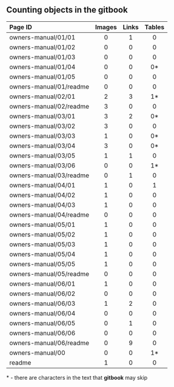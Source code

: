 ## Counting objects in the gitbook

| Page ID | Images | Links | Tables |
| :--- | :---: | :---: | :---: |
| owners-manual/01/01 | 0 | 1 | 0 |
| owners-manual/01/02 | 0 | 0 | 0 |
| owners-manual/01/03 | 0 | 0 | 0 |
| owners-manual/01/04 | 0 | 0 | 0* |
| owners-manual/01/05 | 0 | 0 | 0 |
| owners-manual/01/readme | 0 | 0 | 0 |
| owners-manual/02/01 | 2 | 3 | 1* |
| owners-manual/02/readme | 3 | 0 | 0 |
| owners-manual/03/01 | 3 | 2 | 0* |
| owners-manual/03/02 | 3 | 0 | 0 |
| owners-manual/03/03 | 1 | 0 | 0* |
| owners-manual/03/04 | 3 | 0 | 0* |
| owners-manual/03/05 | 1 | 1 | 0 |
| owners-manual/03/06 | 0 | 0 | 1* |
| owners-manual/03/readme | 0 | 1 | 0 |
| owners-manual/04/01 | 1 | 0 | 1 |
| owners-manual/04/02 | 1 | 0 | 0 |
| owners-manual/04/03 | 1 | 0 | 0 |
| owners-manual/04/readme | 0 | 0 | 0 |
| owners-manual/05/01 | 1 | 0 | 0 |
| owners-manual/05/02 | 1 | 0 | 0 |
| owners-manual/05/03 | 1 | 0 | 0 |
| owners-manual/05/04 | 1 | 0 | 0 |
| owners-manual/05/05 | 1 | 0 | 0 |
| owners-manual/05/readme | 0 | 0 | 0 |
| owners-manual/06/01 | 1 | 0 | 0 |
| owners-manual/06/02 | 0 | 0 | 0 |
| owners-manual/06/03 | 1 | 2 | 0 |
| owners-manual/06/04 | 0 | 0 | 0 |
| owners-manual/06/05 | 0 | 1 | 0 |
| owners-manual/06/06 | 0 | 0 | 0 |
| owners-manual/06/readme | 0 | 9 | 0 |
| owners-manual/00 | 0 | 0 | 1* |
| readme | 1 | 0 | 0 |

\* - there are characters in the text that **gitbook** may skip
